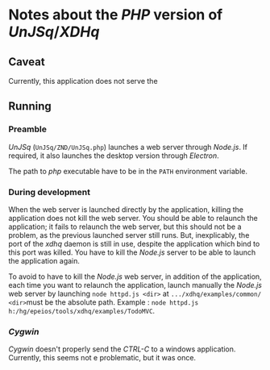 # Notes about the *PHP* version of *UnJSq*/*XDHq*

## Caveat

Currently, this application does not serve the 

## Running

### Preamble

*UnJSq* (`UnJSq/ZND/UnJSq.php`) launches a web server through *Node.js*. If required, it also launches the desktop version through *Electron*.

The path to *php* executable have to be in the `PATH` environment variable.

### During development

When the web server is launched directly by the application, killing the application does not kill the web server. You should be able to relaunch the application; it fails to relaunch the web server, but this should not be a problem, as the previous launched server still runs. But, inexplicably, the port of the *xdhq* daemon is still in use, despite the application which bind to this port was killed. You have to kill the *Node.js* server to be able to launch the application again.

To avoid to have to kill the *Node.js* web server, in addition of the application, each time you want to relaunch the application, launch manually the *Node.js* web server by launching `node httpd.js <dir>` at `.../xdhq/examples/common/` `<dir>`must be the absolute path. Example : `node httpd.js h:/hg/epeios/tools/xdhq/examples/TodoMVC`.

### *Cygwin*

*Cygwin* doesn't properly send the *CTRL-C* to a windows application. Currently, this seems not e problematic, but it was once.